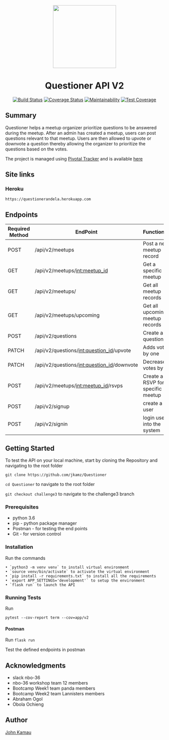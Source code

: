 <div align="center">

<img width=200 src="https://jkamz.github.io/Questioner/UI/static/images/logo.png">

# Questioner API V2

[![Build Status](https://travis-ci.org/jkamz/Questioner.svg?branch=challenge3)](https://travis-ci.org/jkamz/Questioner) [![Coverage Status](https://coveralls.io/repos/github/jkamz/Questioner/badge.svg?branch=develop)](https://coveralls.io/github/jkamz/Questioner?branch=challenge3)   [![Maintainability](https://api.codeclimate.com/v1/badges/ccc01049d9b2db4cf789/maintainability)](https://codeclimate.com/github/jkamz/Questioner/maintainability) [![Test Coverage](https://api.codeclimate.com/v1/badges/ccc01049d9b2db4cf789/test_coverage)](https://codeclimate.com/github/jkamz/Questioner/test_coverage)

</div>

## Summary
Questioner helps a meetup organizer prioritize questions to be answered during the meetup. After an admin has created a meetup, users can post questions relevant to that meetup. Users are then allowed to upvote or downvote a question thereby allowing the organizer to prioritize the questions based on the votes.

The project is managed using [Pivotal Tracker](https://www.pivotaltracker.com) and is available [here](https://www.pivotaltracker.com/n/projects/2235485)

## Site links
### Heroku

`https://questionerandela.herokuapp.com`

## Endpoints

Required Method       | EndPoint       | Functionality |
------------- | ------------- | ---------------
POST  | /api/v2/meetups  | Post a new meetup record   |
GET  | /api/v2/meetups/<int:meetup_id>  | Get a specific meetup   |
GET  | /api/v2/meetups/   | Get all meetup records   |
GET  | /api/v2/meetups/upcoming   | Get all upcoming meetup records   |
POST  | /api/v2/questions | Create a question.
PATCH | /api/v2/questions/<int:question_id>/upvote | Adds votes by one |
PATCH | /api/v2/questions/<int:question_id>/downvote | Decreases votes by one  |
POST | /api/v2/meetups/<int:meetup_id>/rsvps | Create a RSVP for a specific meetup
POST  | /api/v2/signup  | create a new user |
POST  | /api/v2/signin  | login user into the system |


## Getting Started

To test the API on your local machine, start by cloning the Repository and navigating to the root folder

`git clone https://github.com/jkamz/Questioner`

`cd Questioner` to navigate to the root folder

`git checkout challenge3` to navigate to the challenge3 branch


### Prerequisites
- python 3.6
- pip - python package manager
- Postman - for testing the end points
- Git - for version control

### Installation
Run the commands

    • `python3 -m venv venv` to install virtual environment
    • `source venv/bin/activate` to activate the virtual environment
    • `pip install -r requirements.txt` to install all the requirements
    • `export APP_SETTINGS='development'` to setup the environment
    • `flask run` to launch the API

### Running Tests
Run

`pytest --cov-report term --cov=app/v2`

#### Postman

Run `flask run`

Test the defined endpoints in postman

## Acknowledgments
- slack nbo-36
- nbo-36 workshop team 12 members
- Bootcamp Week1 team panda members
- Bootcamp Week2 team Lannisters members
- Abraham Ogol
- Obola Ochieng

## Author

[John Kamau](https://github.com/jkamz)

